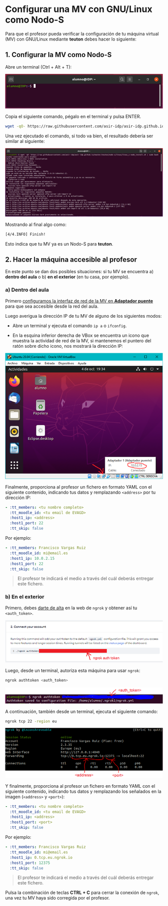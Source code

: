 # Configurar una MV con GNU/Linux como Nodo-S

Para que el profesor pueda verificar la configuración de tu máquina virtual (MV) con GNU/Linux mediante **teuton** debes hacer lo siguiente:

## 1. Configurar la MV como Nodo-S

Abre un terminal (Ctrl + Alt + T):

![Terminal GNU/Linux](linux-bash.png)

Copia el siguiente comando, pégalo en el terminal y pulsa ENTER.

```bash
wget -qO- https://raw.githubusercontent.com/asir-idp/asir-idp.github.io/master/teuton/nodo-s/linux/linux_s-node_install.sh | sudo bash
```

Una vez ejecutado el comando, si todo va bien, el resultado debería ser similar al siguiente:

![Resultado de instalación en GNU/Linux](linux-installation-result.png)

Mostrando al final algo como:

```bash
[4/4.INFO] Finish!
```

Esto indica que tu MV ya es un Nodo-S para **teuton**.

## 2. Hacer la máquina accesible al profesor

En este punto se dan dos posibles situaciones: si tu MV se encuentra a) **dentro del aula** o b) **en el exterior** (en tu casa, por ejemplo).

### a) Dentro del aula

Primero [configuramos la interfaz de red de la MV en **Adaptador puente**](../../virtualizacion/virtualbox/configurar-red-en-adaptador-puente) para que sea accesible desde la red del aula.

Luego averigua la dirección IP de tu MV de alguno de los siguientes modos:

- Abre un terminal y ejecuta el comando `ip a` o `ifconfig`.

- En la esquina inferior derecha de VBox se encuentra un icono que muestra la actividad de red de la MV, si mantenemos el puntero del ratón sobre dicho icono, nos mostrará la dirección IP:

![](vbox-ip.png)

Finalmente, proporciona al profesor un fichero en formato YAML con el siguiente contenido, indicando tus datos y remplazando `<address>` por tu dirección IP:

```yaml
- :tt_members: <tu nombre completo>
  :tt_moodle_id: <tu email de EVAGD>
  :host1_ip: <address>
  :host1_port: 22
  :tt_skip: false
```

Por ejemplo:

```yaml
- :tt_members: Francisco Vargas Ruiz
  :tt_moodle_id: mi@email.es
  :host1_ip: 10.0.2.15
  :host1_port: 22
  :tt_skip: false
```

> El profesor te indicará el medio a través del  cuál deberás entregar este fichero.

### b) En el exterior

Primero, debes [darte de alta](https://dashboard.ngrok.com/signup) en la web de `ngrok` y obtener así tu `<auth_token>`.

![](authtoken.png)

Luego, desde un terminal, autoriza esta máquina para usar `ngrok`:

```bash
ngrok authtoken <auth_token>
```

![](ngrok-authtoken.png)

A continuación, también desde un terminal, ejecuta el siguiente comando:

```bash
ngrok tcp 22 -region eu
```

![](ngrok.png)

Y finalmente, proporciona al profesor un fichero en formato YAML con el siguiente contenido, indicando tus datos y remplazando los señalados en la imagen (`<address>` y `<port>`):

```yaml
- :tt_members: <tu nombre completo>
  :tt_moodle_id: <tu email de EVAGD>
  :host1_ip: <address>
  :host1_port: <port>
  :tt_skip: false
```

Por ejemplo:

```yaml
- :tt_members: Francisco Vargas Ruiz
  :tt_moodle_id: mi@email.es
  :host1_ip: 0.tcp.eu.ngrok.io
  :host1_port: 12375
  :tt_skip: false
```

> El profesor te indicará el medio a través del cuál deberás entregar este fichero.

Pulsa la combinación de teclas **CTRL + C** para cerrar la conexión de `ngrok`, una vez tu MV haya sido corregida por el profesor.
